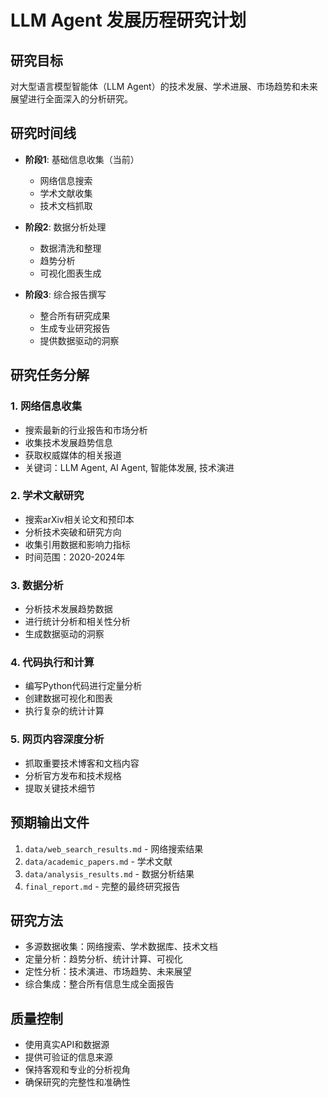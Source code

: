 # LLM Agent 发展历程研究计划

## 研究目标
对大型语言模型智能体（LLM Agent）的技术发展、学术进展、市场趋势和未来展望进行全面深入的分析研究。

## 研究时间线
- **阶段1**: 基础信息收集（当前）
  - 网络信息搜索
  - 学术文献收集
  - 技术文档抓取

- **阶段2**: 数据分析处理
  - 数据清洗和整理
  - 趋势分析
  - 可视化图表生成

- **阶段3**: 综合报告撰写
  - 整合所有研究成果
  - 生成专业研究报告
  - 提供数据驱动的洞察

## 研究任务分解

### 1. 网络信息收集
- 搜索最新的行业报告和市场分析
- 收集技术发展趋势信息
- 获取权威媒体的相关报道
- 关键词：LLM Agent, AI Agent, 智能体发展, 技术演进

### 2. 学术文献研究
- 搜索arXiv相关论文和预印本
- 分析技术突破和研究方向
- 收集引用数据和影响力指标
- 时间范围：2020-2024年

### 3. 数据分析
- 分析技术发展趋势数据
- 进行统计分析和相关性分析
- 生成数据驱动的洞察

### 4. 代码执行和计算
- 编写Python代码进行定量分析
- 创建数据可视化和图表
- 执行复杂的统计计算

### 5. 网页内容深度分析
- 抓取重要技术博客和文档内容
- 分析官方发布和技术规格
- 提取关键技术细节

## 预期输出文件
1. `data/web_search_results.md` - 网络搜索结果
2. `data/academic_papers.md` - 学术文献
3. `data/analysis_results.md` - 数据分析结果
4. `final_report.md` - 完整的最终研究报告

## 研究方法
- 多源数据收集：网络搜索、学术数据库、技术文档
- 定量分析：趋势分析、统计计算、可视化
- 定性分析：技术演进、市场趋势、未来展望
- 综合集成：整合所有信息生成全面报告

## 质量控制
- 使用真实API和数据源
- 提供可验证的信息来源
- 保持客观和专业的分析视角
- 确保研究的完整性和准确性
